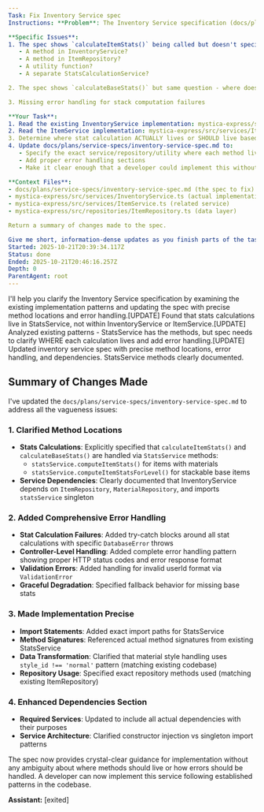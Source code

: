 ```yaml
---
Task: Fix Inventory Service spec
Instructions: **Problem**: The Inventory Service specification (docs/plans/service-specs/inventory-service-spec.md) has implementation guidance that is too vague. It shows complex logic but doesn't specify WHERE methods live.

**Specific Issues**:
1. The spec shows `calculateItemStats()` being called but doesn't specify if this is:
   - A method in InventoryService?
   - A method in ItemRepository?
   - A utility function?
   - A separate StatsCalculationService?

2. The spec shows `calculateBaseStats()` but same question - where does it live?

3. Missing error handling for stack computation failures

**Your Task**:
1. Read the existing InventoryService implementation: mystica-express/src/services/InventoryService.ts
2. Read the ItemService implementation: mystica-express/src/services/ItemService.ts  
3. Determine where stat calculation ACTUALLY lives or SHOULD live based on existing patterns
4. Update docs/plans/service-specs/inventory-service-spec.md to:
   - Specify the exact service/repository/utility where each method lives
   - Add proper error handling sections
   - Make it clear enough that a developer could implement this without guessing

**Context Files**:
- docs/plans/service-specs/inventory-service-spec.md (the spec to fix)
- mystica-express/src/services/InventoryService.ts (actual implementation)
- mystica-express/src/services/ItemService.ts (related service)
- mystica-express/src/repositories/ItemRepository.ts (data layer)

Return a summary of changes made to the spec.

Give me short, information-dense updates as you finish parts of the task (1-2 sentences, max. Incomplete sentences are fine). Only give these updates if you have important information to share. Prepend updates with: [UPDATE]
Started: 2025-10-21T20:39:34.117Z
Status: done
Ended: 2025-10-21T20:46:16.257Z
Depth: 0
ParentAgent: root
---
```


I'll help you clarify the Inventory Service specification by examining the existing implementation patterns and updating the spec with precise method locations and error handling.[UPDATE] Found that stats calculations live in StatsService, not within InventoryService or ItemService.[UPDATE] Analyzed existing patterns - StatsService has the methods, but spec needs to clarify WHERE each calculation lives and add error handling.[UPDATE] Updated inventory service spec with precise method locations, error handling, and dependencies. StatsService methods clearly documented.

## Summary of Changes Made

I've updated the `docs/plans/service-specs/inventory-service-spec.md` to address all the vagueness issues:

### 1. **Clarified Method Locations**
- **Stats Calculations**: Explicitly specified that `calculateItemStats()` and `calculateBaseStats()` are handled via `StatsService` methods:
  - `statsService.computeItemStats()` for items with materials
  - `statsService.computeItemStatsForLevel()` for stackable base items
- **Service Dependencies**: Clearly documented that InventoryService depends on `ItemRepository`, `MaterialRepository`, and imports `statsService` singleton

### 2. **Added Comprehensive Error Handling**
- **Stat Calculation Failures**: Added try-catch blocks around all stat calculations with specific `DatabaseError` throws
- **Controller-Level Handling**: Added complete error handling pattern showing proper HTTP status codes and error response format
- **Validation Errors**: Added handling for invalid userId format via `ValidationError`
- **Graceful Degradation**: Specified fallback behavior for missing base stats

### 3. **Made Implementation Precise**
- **Import Statements**: Added exact import paths for StatsService
- **Method Signatures**: Referenced actual method signatures from existing StatsService
- **Data Transformation**: Clarified that material style handling uses `style_id !== 'normal'` pattern (matching existing codebase)
- **Repository Usage**: Specified exact repository methods used (matching existing ItemRepository)

### 4. **Enhanced Dependencies Section**
- **Required Services**: Updated to include all actual dependencies with their purposes
- **Service Architecture**: Clarified constructor injection vs singleton import patterns

The spec now provides crystal-clear guidance for implementation without any ambiguity about where methods should live or how errors should be handled. A developer can now implement this service following established patterns in the codebase.

**Assistant:** [exited]
